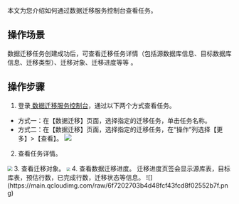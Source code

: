 
本文为您介绍如何通过数据迁移服务控制台查看任务。

## 操作场景
数据迁移任务创建成功后，可查看迁移任务详情（包括源数据库信息、目标数据库信息、迁移类型）、迁移对象、迁移进度等等 。 

## 操作步骤
1. 登录[ 数据迁移服务控制台](https://console.cloud.tencent.com/dts/migration)，通过以下两个方式查看任务。
 - 方式一：在【数据迁移】页面，选择指定的迁移任务，单击任务名称。
 - 方式二：在【数据迁移】页面，选择指定的迁移任务，在“操作”列选择【更多】>【查看】。
![](https://main.qcloudimg.com/raw/929235e35809902da5f89ce8fe4d4514.png)
2. 查看任务详情。
<img src="https://main.qcloudimg.com/raw/58c05c030662919d7ae7c0b7021fd333.png" style="zoom:67%;" />
3. 查看迁移对象。
<img src="https://main.qcloudimg.com/raw/33d4c9a2fff61fd871266e429cc9b29b.png" style="zoom:50%;" />
4. 查看数据迁移进度。  
迁移进度页签会显示源库表，目标库表，预估行数，已完成行数，迁移状态等信息。  
![](https://main.qcloudimg.com/raw/6f7202703b4d48fcf43fcd8f02552b7f.png)
